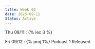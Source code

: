 ```yaml
---
title: Week 03
date: 2025-09-11
Status: Active
---
```


Thu 09/11
: {% lec 3 %}

Fri 09/12
: {% proj 1%} Podcast 1 Released <!--[Podcast 2 Released]({{ site.baseurl}}/podcast)-->